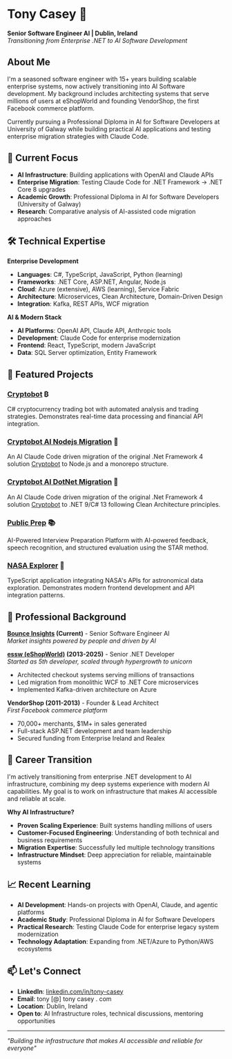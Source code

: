# Tony Casey 👋

**Senior Software Engineer AI | Dublin, Ireland**  
*Transitioning from Enterprise .NET to AI Software Development*

## About Me

I'm a seasoned software engineer with 15+ years building scalable enterprise systems, now actively transitioning into AI Software development. My background includes architecting systems that serve millions of users at eShopWorld and founding VendorShop, the first Facebook commerce platform.

Currently pursuing a Professional Diploma in AI for Software Developers at University of Galway while building practical AI applications and testing enterprise migration strategies with Claude Code.

## 🔭 Current Focus

- **AI Infrastructure**: Building applications with OpenAI and Claude APIs
- **Enterprise Migration**: Testing Claude Code for .NET Framework → .NET Core 8 upgrades
- **Academic Growth**: Professional Diploma in AI for Software Developers (University of Galway)
- **Research**: Comparative analysis of AI-assisted code migration approaches

## 🛠️ Technical Expertise

**Enterprise Development**
- **Languages**: C#, TypeScript, JavaScript, Python (learning)
- **Frameworks**: .NET Core, ASP.NET, Angular, Node.js
- **Cloud**: Azure (extensive), AWS (learning), Service Fabric
- **Architecture**: Microservices, Clean Architecture, Domain-Driven Design
- **Integration**: Kafka, REST APIs, WCF migration

**AI & Modern Stack**
- **AI Platforms**: OpenAI API, Claude API, Anthropic tools
- **Development**: Claude Code for enterprise modernization
- **Frontend**: React, TypeScript, modern JavaScript
- **Data**: SQL Server optimization, Entity Framework

## 🚀 Featured Projects

### [Cryptobot](https://github.com/TonyCasey/cryptobot) ₿
C# cryptocurrency trading bot with automated analysis and trading strategies. Demonstrates real-time data processing and financial API integration.

### [Cryptobot AI Nodejs Migration](https://github.com/TonyCasey/cryptobot-nodejs-migration) 🤖
An AI Claude Code driven migration of the original .Net Framework 4 solution [Cryptobot](https://github.com/TonyCasey/cryptobot) to Node.js and a monorepo structure.

### [Cryptobot AI DotNet Migration](https://github.com/TonyCasey/cryptobot-dotnet-migration) 🤖
An AI Claude Code driven migration of the original .Net Framework 4 solution [Cryptobot](https://github.com/TonyCasey/cryptobot) to .NET 9/C# 13 following Clean Architecture principles.

### [Public Prep](https://github.com/TonyCasey/public-prep) 📚
AI-Powered Interview Preparation Platform with AI-powered feedback, speech recognition, and structured evaluation using the STAR method.

### [NASA Explorer](https://github.com/TonyCasey/nasa-explorer) 🌌
TypeScript application integrating NASA's APIs for astronomical data exploration. Demonstrates modern frontend development and API integration patterns.

## 💼 Professional Background

**[Bounce Insights](https://bounceinsights.com) (Current)** - Senior Software Engineer AI  
*Market insights powered by people and driven by AI*
  
**[essw (eShopWorld)](https://esw.com) (2013-2025)** - Senior .NET Developer  
*Started as 5th developer, scaled through hypergrowth to unicorn*
- Architected checkout systems serving millions of transactions
- Led migration from monolithic WCF to .NET Core microservices
- Implemented Kafka-driven architecture on Azure

**VendorShop (2011-2013)** - Founder & Lead Architect  
*First Facebook commerce platform*
- 70,000+ merchants, $1M+ in sales generated
- Full-stack ASP.NET development and team leadership
- Secured funding from Enterprise Ireland and Realex

## 🎯 Career Transition

I'm actively transitioning from enterprise .NET development to AI infrastructure, combining my deep systems experience with modern AI capabilities. My goal is to work on infrastructure that makes AI accessible and reliable at scale.

**Why AI Infrastructure?**
- **Proven Scaling Experience**: Built systems handling millions of users
- **Customer-Focused Engineering**: Understanding of both technical and business requirements  
- **Migration Expertise**: Successfully led multiple technology transitions
- **Infrastructure Mindset**: Deep appreciation for reliable, maintainable systems

## 📈 Recent Learning

- **AI Development**: Hands-on projects with OpenAI, Claude, and agentic platforms
- **Academic Study**: Professional Diploma in AI for Software Developers
- **Practical Research**: Testing Claude Code for enterprise legacy system modernization
- **Technology Adaptation**: Expanding from .NET/Azure to Python/AWS ecosystems

## 📫 Let's Connect

- **LinkedIn**: [linkedin.com/in/tony-casey](https://linkedin.com/in/tony-casey)
- **Email**: tony [@] tony casey . com
- **Location**: Dublin, Ireland
- **Open to**: AI Infrastructure roles, technical discussions, mentoring opportunities

---

*"Building the infrastructure that makes AI accessible and reliable for everyone"*
